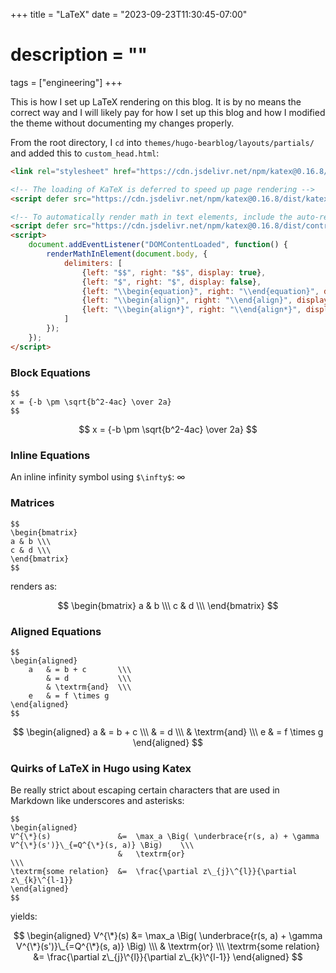 +++
title = "LaTeX"
date = "2023-09-23T11:30:45-07:00"
# description = ""

tags = ["engineering"]
+++

This is how I set up LaTeX rendering on this blog. It is by no means the correct way and I will likely pay for how I set up this blog and how I modified the theme without documenting my changes properly.

From the root directory, I `cd` into `themes/hugo-bearblog/layouts/partials/` and added this to `custom_head.html`:

```html
<link rel="stylesheet" href="https://cdn.jsdelivr.net/npm/katex@0.16.8/dist/katex.min.css" integrity="sha384-GvrOXuhMATgEsSwCs4smul74iXGOixntILdUW9XmUC6+HX0sLNAK3q71HotJqlAn" crossorigin="anonymous">

<!-- The loading of KaTeX is deferred to speed up page rendering -->
<script defer src="https://cdn.jsdelivr.net/npm/katex@0.16.8/dist/katex.min.js" integrity="sha384-cpW21h6RZv/phavutF+AuVYrr+dA8xD9zs6FwLpaCct6O9ctzYFfFr4dgmgccOTx" crossorigin="anonymous"></script>

<!-- To automatically render math in text elements, include the auto-render extension: -->
<script defer src="https://cdn.jsdelivr.net/npm/katex@0.16.8/dist/contrib/auto-render.min.js" integrity="sha384-+VBxd3r6XgURycqtZ117nYw44OOcIax56Z4dCRWbxyPt0Koah1uHoK0o4+/RRE05" crossorigin="anonymous" onload="renderMathInElement(document.body);"></script>
<script>
    document.addEventListener("DOMContentLoaded", function() {
        renderMathInElement(document.body, {
            delimiters: [
                {left: "$$", right: "$$", display: true},
                {left: "$", right: "$", display: false},
                {left: "\\begin{equation}", right: "\\end{equation}", display: true},
                {left: "\\begin{align}", right: "\\end{align}", display: true},
                {left: "\\begin{align*}", right: "\\end{align*}", display: true}
            ]
        });
    });
</script>
```



### Block Equations

```
$$
x = {-b \pm \sqrt{b^2-4ac} \over 2a}
$$
```

$$
x = {-b \pm \sqrt{b^2-4ac} \over 2a}
$$


### Inline Equations

An inline infinity symbol using `$\infty$`: $\infty$


### Matrices

```
$$
\begin{bmatrix}
a & b \\\
c & d \\\
\end{bmatrix}
$$
```

renders as:

$$
\begin{bmatrix}
a & b \\\
c & d \\\
\end{bmatrix}
$$


### Aligned Equations

```
$$
\begin{aligned}
    a   & = b + c       \\\
        & = d           \\\
        & \textrm{and}  \\\
    e   & = f \times g
\end{aligned}
$$
```

$$
\begin{aligned}
    a   & = b + c       \\\
        & = d           \\\
        & \textrm{and}  \\\
    e   & = f \times g
\end{aligned}
$$


### Quirks of LaTeX in Hugo using Katex

Be really strict about escaping certain characters that are used in Markdown like underscores and asterisks:

```
$$
\begin{aligned}
V^{\*}(s)               &=  \max_a \Big( \underbrace{r(s, a) + \gamma V^{\*}(s')}\_{=Q^{\*}(s, a)} \Big)    \\\
                        &   \textrm{or}                                                                     \\\
\textrm{some relation}  &=  \frac{\partial z\_{j}\^{l}}{\partial z\_{k}\^{l-1}}
\end{aligned}
$$
```

yields:

$$
\begin{aligned}
V^{\*}(s)               &=  \max_a \Big( \underbrace{r(s, a) + \gamma V^{\*}(s')}\_{=Q^{\*}(s, a)} \Big)    \\\
                        &   \textrm{or}                                                                     \\\
\textrm{some relation}  &=  \frac{\partial z\_{j}\^{l}}{\partial z\_{k}\^{l-1}}
\end{aligned}
$$
